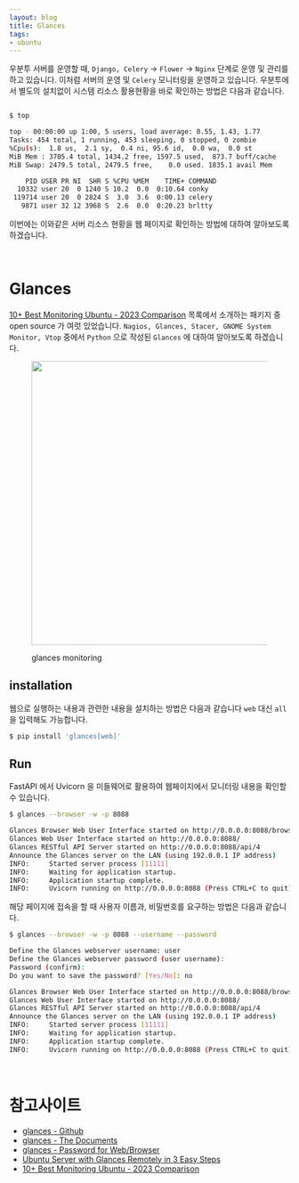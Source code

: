 ```yaml
---
layout: blog
title: Glances
tags:
- ubuntu
---
```


우분투 서버를 운영할 때, `Django, Celery` -> `Flower` -> `Nginx` 단계로 운영 및 관리를 하고 있습니다. 이처럼 서버의 운영 및 `Celery` 모니터링을 운영하고 있습니다. 우분투에서 별도의 설치없이 시스템 리소스 활용현황을 바로 확인하는 방법은 다음과 같습니다. 
```bash

$ top

top - 00:00:00 up 1:00, 5 users, load average: 0.55, 1.43, 1.77
Tasks: 454 total, 1 running, 453 sleeping, 0 stopped, 0 zombie
%Cpu(s):  1.8 us,  2.1 sy,  0.4 ni, 95.6 id,  0.0 wa,  0.0 st
MiB Mem : 3705.4 total, 1434.2 free, 1597.5 used,  873.7 buff/cache
MiB Swap: 2479.5 total, 2479.5 free,    0.0 used. 1835.1 avail Mem 

    PID USER PR NI  SHR S %CPU %MEM    TIME+ COMMAND                                  
  10332 user 20  0 1240 S 10.2  0.0  0:10.64 conky                                    
 119714 user 20  0 2824 S  3.0  3.6  0:00.13 celery                                   
   9871 user 32 12 3968 S  2.6  0.0  0:20.23 brltty    
```

이번에는 이와같은 서버 리소스 현황을 웹 페이지로 확인하는 방법에 대하여 알아보도록 하겠습니다.

<br/>

# Glances
[10+ Best Monitoring Ubuntu - 2023 Comparison](https://sematext.com/blog/ubuntu-monitoring-tools/) 목록에서 소개하는 패키지 중 open source 가 여럿 있었습니다.  `Nagios, Glances, Stacer, GNOME System Monitor, Vtop` 중에서 `Python` 으로 작성된 `Glances` 에 대하여 알아보도록 하겠습니다.

<figure class="align-center">
  <p style="text-align: center">
  <img width="510px" src="https://raw.githubusercontent.com/nicolargo/glances/develop/docs/_static/glances-responsive-webdesign.png">
  <figcaption>glances monitoring</figcaption>
  </p>
</figure>

## installation
웹으로 실행하는 내용과 관련한 내용을 설치하는 방법은 다음과 같습니다 `web` 대신 `all` 을 입력해도 가능합니다.
```bash
$ pip install 'glances[web]'
```

## Run
FastAPI 에서 Uvicorn 을 미들웨어로 활용하여 웹페이지에서 모니터링 내용을 확인할 수 있습니다.
```bash
$ glances --browser -w -p 8088

Glances Browser Web User Interface started on http://0.0.0.0:8088/browser
Glances Web User Interface started on http://0.0.0.0:8088/
Glances RESTful API Server started on http://0.0.0.0:8088/api/4
Announce the Glances server on the LAN (using 192.0.0.1 IP address)
INFO:     Started server process [11111]
INFO:     Waiting for application startup.
INFO:     Application startup complete.
INFO:     Uvicorn running on http://0.0.0.0:8088 (Press CTRL+C to quit)
```

해당 페이지에 접속을 할 때 사용자 이름과, 비밀번호를 요구하는 방법은 다음과 같습니다.
```bash
$ glances --browser -w -p 8088 --username --password

Define the Glances webserver username: user
Define the Glances webserver password (user username): 
Password (confirm): 
Do you want to save the password? [Yes/No]: no

Glances Browser Web User Interface started on http://0.0.0.0:8088/browser
Glances Web User Interface started on http://0.0.0.0:8088/
Glances RESTful API Server started on http://0.0.0.0:8088/api/4
Announce the Glances server on the LAN (using 192.0.0.1 IP address)
INFO:     Started server process [11111]
INFO:     Waiting for application startup.
INFO:     Application startup complete.
INFO:     Uvicorn running on http://0.0.0.0:8088 (Press CTRL+C to quit)
```

<br/>

# 참고사이트
- [glances - Github](https://github.com/nicolargo/glances)
- [glances - The Documents](https://glances.readthedocs.io/en/latest/quickstart.html)
- [glances - Password for Web/Browser](https://github.com/nicolargo/glances/issues/1674#issuecomment-643260628)
- [Ubuntu Server with Glances Remotely in 3 Easy Steps](https://orcacore.com/monitor-ubuntu-server-glances/)
- [10+ Best Monitoring Ubuntu - 2023 Comparison](https://sematext.com/blog/ubuntu-monitoring-tools/)

